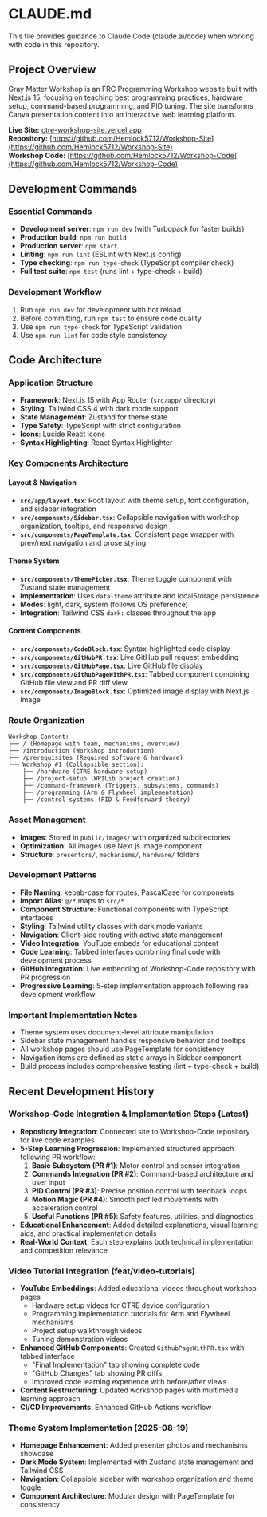 # CLAUDE.md

This file provides guidance to Claude Code (claude.ai/code) when working with code in this repository.

## Project Overview
Gray Matter Workshop is an FRC Programming Workshop website built with Next.js 15, focusing on teaching best programming practices, hardware setup, command-based programming, and PID tuning. The site transforms Canva presentation content into an interactive web learning platform.

**Live Site:** [ctre-workshop-site.vercel.app](https://ctre-workshop-site.vercel.app)  
**Repository:** [https://github.com/Hemlock5712/Workshop-Site](https://github.com/Hemlock5712/Workshop-Site)  
**Workshop Code:** [https://github.com/Hemlock5712/Workshop-Code](https://github.com/Hemlock5712/Workshop-Code)

## Development Commands

### Essential Commands
- **Development server**: `npm run dev` (with Turbopack for faster builds)
- **Production build**: `npm run build`
- **Production server**: `npm start`
- **Linting**: `npm run lint` (ESLint with Next.js config)
- **Type checking**: `npm run type-check` (TypeScript compiler check)
- **Full test suite**: `npm test` (runs lint + type-check + build)

### Development Workflow
1. Run `npm run dev` for development with hot reload
2. Before committing, run `npm test` to ensure code quality
3. Use `npm run type-check` for TypeScript validation
4. Use `npm run lint` for code style consistency

## Code Architecture

### Application Structure
- **Framework**: Next.js 15 with App Router (`src/app/` directory)
- **Styling**: Tailwind CSS 4 with dark mode support
- **State Management**: Zustand for theme state
- **Type Safety**: TypeScript with strict configuration
- **Icons**: Lucide React icons
- **Syntax Highlighting**: React Syntax Highlighter

### Key Components Architecture

#### Layout & Navigation
- **`src/app/layout.tsx`**: Root layout with theme setup, font configuration, and sidebar integration
- **`src/components/Sidebar.tsx`**: Collapsible navigation with workshop organization, tooltips, and responsive design
- **`src/components/PageTemplate.tsx`**: Consistent page wrapper with prev/next navigation and prose styling

#### Theme System
- **`src/components/ThemePicker.tsx`**: Theme toggle component with Zustand state management
- **Implementation**: Uses `data-theme` attribute and localStorage persistence
- **Modes**: light, dark, system (follows OS preference)
- **Integration**: Tailwind CSS `dark:` classes throughout the app

#### Content Components
- **`src/components/CodeBlock.tsx`**: Syntax-highlighted code display
- **`src/components/GitHubPR.tsx`**: Live GitHub pull request embedding
- **`src/components/GitHubPage.tsx`**: Live GitHub file display
- **`src/components/GithubPageWithPR.tsx`**: Tabbed component combining GitHub file view and PR diff view
- **`src/components/ImageBlock.tsx`**: Optimized image display with Next.js Image

### Route Organization
```
Workshop Content:
├── / (Homepage with team, mechanisms, overview)
├── /introduction (Workshop introduction)
├── /prerequisites (Required software & hardware)
└── Workshop #1 (Collapsible section):
    ├── /hardware (CTRE hardware setup)
    ├── /project-setup (WPILib project creation)
    ├── /command-framework (Triggers, subsystems, commands)
    ├── /programming (Arm & Flywheel implementation)
    ├── /control-systems (PID & Feedforward theory)
```

### Asset Management
- **Images**: Stored in `public/images/` with organized subdirectories
- **Optimization**: All images use Next.js Image component
- **Structure**: `presentors/`, `mechanisms/`, `hardware/` folders

### Development Patterns
- **File Naming**: kebab-case for routes, PascalCase for components
- **Import Alias**: `@/*` maps to `src/*`
- **Component Structure**: Functional components with TypeScript interfaces
- **Styling**: Tailwind utility classes with dark mode variants
- **Navigation**: Client-side routing with active state management
- **Video Integration**: YouTube embeds for educational content
- **Code Learning**: Tabbed interfaces combining final code with development process
- **GitHub Integration**: Live embedding of Workshop-Code repository with PR progression
- **Progressive Learning**: 5-step implementation approach following real development workflow

### Important Implementation Notes
- Theme system uses document-level attribute manipulation
- Sidebar state management handles responsive behavior and tooltips
- All workshop pages should use PageTemplate for consistency
- Navigation items are defined as static arrays in Sidebar component
- Build process includes comprehensive testing (lint + type-check + build)

## Recent Development History

### Workshop-Code Integration & Implementation Steps (Latest)
- **Repository Integration**: Connected site to Workshop-Code repository for live code examples
- **5-Step Learning Progression**: Implemented structured approach following PR workflow:
  1. **Basic Subsystem (PR #1)**: Motor control and sensor integration
  2. **Commands Integration (PR #2)**: Command-based architecture and user input
  3. **PID Control (PR #3)**: Precise position control with feedback loops
  4. **Motion Magic (PR #4)**: Smooth profiled movements with acceleration control
  5. **Useful Functions (PR #5)**: Safety features, utilities, and diagnostics
- **Educational Enhancement**: Added detailed explanations, visual learning aids, and practical implementation details
- **Real-World Context**: Each step explains both technical implementation and competition relevance

### Video Tutorial Integration (feat/video-tutorials)
- **YouTube Embeddings**: Added educational videos throughout workshop pages
  - Hardware setup videos for CTRE device configuration
  - Programming implementation tutorials for Arm and Flywheel mechanisms
  - Project setup walkthrough videos
  - Tuning demonstration videos
- **Enhanced GitHub Components**: Created `GithubPageWithPR.tsx` with tabbed interface
  - "Final Implementation" tab showing complete code
  - "GitHub Changes" tab showing PR diffs
  - Improved code learning experience with before/after views
- **Content Restructuring**: Updated workshop pages with multimedia learning approach
- **CI/CD Improvements**: Enhanced GitHub Actions workflow

### Theme System Implementation (2025-08-19)
- **Homepage Enhancement**: Added presenter photos and mechanisms showcase
- **Dark Mode System**: Implemented with Zustand state management and Tailwind CSS
- **Navigation**: Collapsible sidebar with workshop organization and theme toggle
- **Component Architecture**: Modular design with PageTemplate for consistency